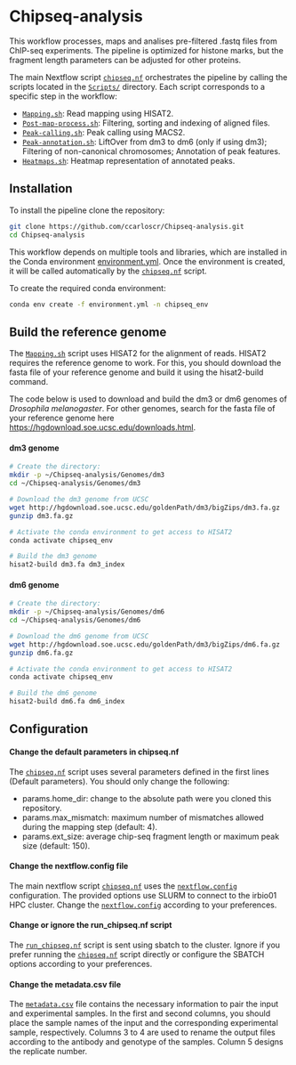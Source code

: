 # Chipseq-analysis

This workflow processes, maps and analises pre-filtered .fastq files from ChIP-seq experiments. The pipeline is optimized for histone marks, but the fragment length parameters can be adjusted for other proteins.

The main Nextflow script [`chipseq.nf`](chipseq.nf) orchestrates the pipeline by calling the scripts located in the [`Scripts/`](Scripts/) directory. Each script corresponds to a specific step in the workflow:

- [`Mapping.sh`](Scripts/Mapping.sh): Read mapping using HISAT2.
- [`Post-map-process.sh`](Scripts/Post-map-process.sh): Filtering, sorting and indexing of aligned files.
- [`Peak-calling.sh`](Scripts/Peak-calling.sh): Peak calling using MACS2.
- [`Peak-annotation.sh`](Scripts/Peak-annotation.sh): LiftOver from dm3 to dm6 (only if using dm3); Filtering of non-canonical chromosomes; Annotation of peak features.
- [`Heatmaps.sh`](Scripts/Heatmaps.sh): Heatmap representation of annotated peaks.


## Installation

To install the pipeline clone the repository:
```bash
git clone https://github.com/ccarloscr/Chipseq-analysis.git
cd Chipseq-analysis
```

This workflow depends on multiple tools and libraries, which are installed in the Conda environment [environment.yml](environment.yml). Once the environment is created, it will be called automatically by the [`chipseq.nf`](chipseq.nf) script.

To create the required conda environment:
```bash
conda env create -f environment.yml -n chipseq_env
```

## Build the reference genome

The [`Mapping.sh`](Scripts/Mapping.sh) script uses HISAT2 for the alignment of reads. HISAT2 requires the reference genome to work. For this, you should download the fasta file of your reference genome and build it using the hisat2-build command.

The code below is used to download and build the dm3 or dm6 genomes of _Drosophila melanogaster_. For other genomes, search for the fasta file of your reference genome here https://hgdownload.soe.ucsc.edu/downloads.html.

#### dm3 genome
```bash
# Create the directory:
mkdir -p ~/Chipseq-analysis/Genomes/dm3
cd ~/Chipseq-analysis/Genomes/dm3

# Download the dm3 genome from UCSC
wget http://hgdownload.soe.ucsc.edu/goldenPath/dm3/bigZips/dm3.fa.gz
gunzip dm3.fa.gz

# Activate the conda environment to get access to HISAT2
conda activate chipseq_env

# Build the dm3 genome
hisat2-build dm3.fa dm3_index
```

#### dm6 genome
```bash
# Create the directory:
mkdir -p ~/Chipseq-analysis/Genomes/dm6
cd ~/Chipseq-analysis/Genomes/dm6

# Download the dm6 genome from UCSC
wget http://hgdownload.soe.ucsc.edu/goldenPath/dm3/bigZips/dm6.fa.gz
gunzip dm6.fa.gz

# Activate the conda environment to get access to HISAT2
conda activate chipseq_env

# Build the dm6 genome
hisat2-build dm6.fa dm6_index
```


## Configuration

#### Change the default parameters in chipseq.nf
The [`chipseq.nf`](chipseq.nf) script uses several parameters defined in the first lines (Default parameters). You should only change the following:

- params.home_dir: change to the absolute path were you cloned this repository.
- params.max_mismatch: maximum number of mismatches allowed during the mapping step (default: 4).
- params.ext_size: average chip-seq fragment length or maximum peak size (default: 150).

#### Change the nextflow.config file
The main nextflow script [`chipseq.nf`](chipseq.nf) uses the [`nextflow.config`](nextflow.config) configuration. The provided options use SLURM to connect to the irbio01 HPC cluster. Change the [`nextflow.config`](nextflow.config) according to your preferences.

#### Change or ignore the run_chipseq.nf script
The [`run_chipseq.nf`](run_chipseq.nf) script is sent using sbatch to the cluster. Ignore if you prefer running the [`chipseq.nf`](chipseq.nf) script directly or configure the SBATCH options according to your preferences.

#### Change the metadata.csv file
The [`metadata.csv`](metadata.csv) file contains the necessary information to pair the input and experimental samples. In the first and second columns, you should place the sample names of the input and the corresponding experimental sample, respectively. Columns 3 to 4 are used to rename the output files according to the antibody and genotype of the samples. Column 5 designs the replicate number.

